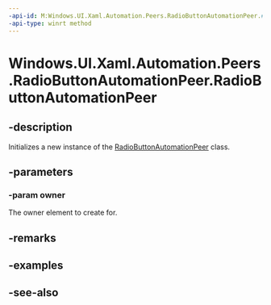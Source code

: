 ```yaml
---
-api-id: M:Windows.UI.Xaml.Automation.Peers.RadioButtonAutomationPeer.#ctor(Windows.UI.Xaml.Controls.RadioButton)
-api-type: winrt method
---
```


<!-- Method syntax
public RadioButtonAutomationPeer(Windows.UI.Xaml.Controls.RadioButton owner)
-->

# Windows.UI.Xaml.Automation.Peers.RadioButtonAutomationPeer.RadioButtonAutomationPeer

## -description
Initializes a new instance of the [RadioButtonAutomationPeer](radiobuttonautomationpeer.md) class.


## -parameters
### -param owner
The owner element to create for.

## -remarks

## -examples

## -see-also
